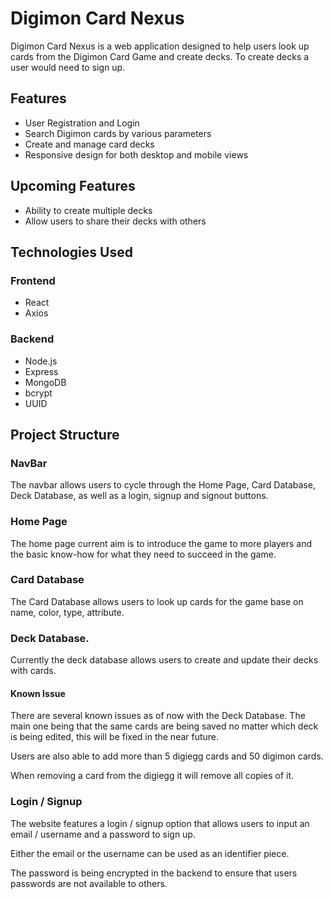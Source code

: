 # Digimon Card Nexus

Digimon Card Nexus is a web application designed to help users look up cards from the Digimon Card Game and create decks. To create decks a user would need to sign up.

## Features

- User Registration and Login
- Search Digimon cards by various parameters
- Create and manage card decks
- Responsive design for both desktop and mobile views

## Upcoming Features

- Ability to create multiple decks
- Allow users to share their decks with others

## Technologies Used

### Frontend

- React
- Axios

### Backend

- Node.js
- Express
- MongoDB
- bcrypt
- UUID

## Project Structure

### NavBar

The navbar allows users to cycle through the Home Page, Card Database, Deck Database, as well as a login, signup and signout buttons.

### Home Page

The home page current aim is to introduce the game to more players and the basic know-how for what they need to succeed in the game.

### Card Database

The Card Database allows users to look up cards for the game base on name, color, type, attribute.

### Deck Database.

Currently the deck database allows users to create and update their decks with cards.

#### Known Issue

There are several known issues as of now with the Deck Database. The main one being that the same cards are being saved no matter which deck is being edited, this will be fixed in the near future.

Users are also able to add more than 5 digiegg cards and 50 digimon cards.

When removing a card from the digiegg it will remove all copies of it.

### Login / Signup

The website features a login / signup option that allows users to input an email / username and a password to sign up.

Either the email or the username can be used as an identifier piece.

The password is being encrypted in the backend to ensure that users passwords are not available to others.
